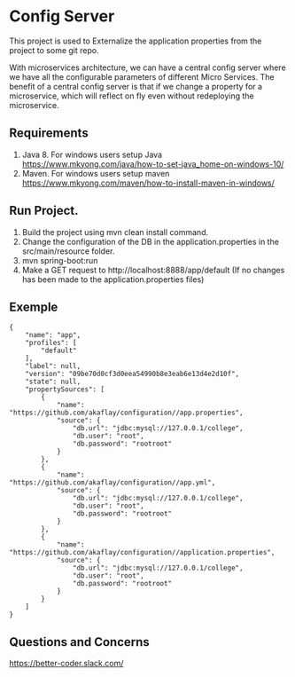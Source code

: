 # Config Server

This project is used to Externalize the application properties from the project to some git repo.

With microservices architecture, we can have a central config server where we have all the configurable parameters of different Micro Services. The benefit of a central config server is that if we change a property for a microservice, which will reflect on fly even without redeploying the microservice.


## Requirements
1. Java 8. For windows users setup Java https://www.mkyong.com/java/how-to-set-java_home-on-windows-10/
2. Maven. For windows users setup maven https://www.mkyong.com/maven/how-to-install-maven-in-windows/

## Run Project.
1. Build the project using mvn clean install command.
2. Change the configuration of the DB in the application.properties in the src/main/resource folder.
3. mvn spring-boot:run
4. Make a GET request to http://localhost:8888/app/default (If no changes has been made to the application.properties files)

## Exemple
```
{
    "name": "app",
    "profiles": [
        "default"
    ],
    "label": null,
    "version": "09be70d0cf3d0eea54990b8e3eab6e13d4e2d10f",
    "state": null,
    "propertySources": [
        {
            "name": "https://github.com/akaflay/configuration//app.properties",
            "source": {
                "db.url": "jdbc:mysql://127.0.0.1/college",
                "db.user": "root",
                "db.password": "rootroot"
            }
        },
        {
            "name": "https://github.com/akaflay/configuration//app.yml",
            "source": {
                "db.url": "jdbc:mysql://127.0.0.1/college",
                "db.user": "root",
                "db.password": "rootroot"
            }
        },
        {
            "name": "https://github.com/akaflay/configuration//application.properties",
            "source": {
                "db.url": "jdbc:mysql://127.0.0.1/college",
                "db.user": "root",
                "db.password": "rootroot"
            }
        }
    ]
}
```
## Questions and Concerns
https://better-coder.slack.com/
